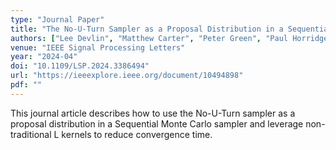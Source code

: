 ```yaml
---
type: "Journal Paper"
title: "The No-U-Turn Sampler as a Proposal Distribution in a Sequential Monte Carlo Sampler without Accept/Reject"
authors: ["Lee Devlin", "Matthew Carter", "Peter Green", "Paul Horridge", "Simon Maskell"]
venue: "IEEE Signal Processing Letters"
year: "2024-04"
doi: "10.1109/LSP.2024.3386494"
url: "https://ieeexplore.ieee.org/document/10494898"
pdf: ""
---
```


This journal article describes how to use the No-U-Turn sampler as a proposal distribution in a Sequential Monte Carlo sampler and leverage non-traditional L kernels to reduce convergence time.